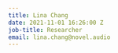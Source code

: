 ```yaml
---
title: Lina Chang
date: 2021-11-01 16:26:00 Z
job-title: Researcher
email: lina.chang@novel.audio
---
```


